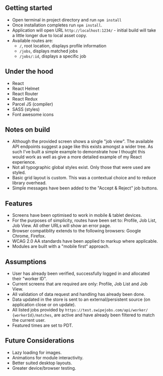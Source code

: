 ## Getting started
* Open terminal in project directory and run ```npm install```
* Once installation completes run ```npm install```.
* Application will open URL ```http://localhost:1234/``` - initial build will take a little longer due to local asset copy.
* Available routes are:
    * ```/```, root location, displays profile information
    * ```/jobs```, displays matched jobs
    * ```/jobs/:id```, displays a specific job

## Under the hood
* React
* React Helmet
* React Router
* React Redux
* Parcel JS (compiler)
* SASS (styles)
* Font awesome icons

## Notes on build
* Although the provided screen shows a single "job view". The available API endpoints suggest a page like this exists amongst a wider tree. As such I've built a simple example to demonstrate how I thought this would work as well as give a more detailed example of my React experience.
* Not all typographic global styles exist. Only those that were used are styled.
* Basic grid layout is custom. This was a contextual choice and to reduce library overhead. 
* Simple messages have been added to the "Accept & Reject" job buttons.

## Features
* Screens have been optimised to work in mobile & tablet devices.
* For the purposes of simplicity, routes have been set to: Profile, Job List, Job View. All other URLs will show an error page.
* Browser compatiblity extends to the following browsers: Google Chrome, Firefox.
* WCAG 2.0 AA standards have been applied to markup where applicable.
* Modules are built with a "mobile first" approach.

## Assumptions
* User has already been verified, successfully logged in and allocated their "worker ID".
* Current screens that are required are only: Profile, Job List and Job View.
* All validation of data request and handling has already been done.
* Data updated in the store is sent to an external/persistent source (on application close or on update).
* All listed jobs provided by ```https://test.swipejobs.com/api/worker/​{workerId}​/matches```, are active and have already been filtered to match the current user.
* Featured times are set to PDT.

## Future Considerations
* Lazy loading for images.
* Animations for module interactivity.
* Better suited desktop layouts.
* Greater device/browser testing.